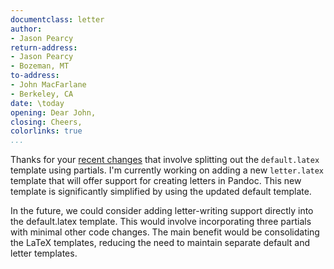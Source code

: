 ```yaml
---
documentclass: letter
author:
- Jason Pearcy
return-address: 
- Jason Pearcy
- Bozeman, MT
to-address:
- John MacFarlane
- Berkeley, CA
date: \today
opening: Dear John,
closing: Cheers,
colorlinks: true
...
```


Thanks for your
[recent changes](https://github.com/jgm/pandoc/commit/2a6268de67b883cd814358111d764d330f100d9b)
that involve splitting out the `default.latex` template using partials.  I'm
currently working on adding a new `letter.latex` template that will offer
support for creating letters in Pandoc.  This new template is significantly
simplified by using the updated default template.

In the future, we could consider adding letter-writing support directly into
the default.latex template.  This would involve incorporating three partials
with minimal other code changes. The main benefit would be consolidating the
LaTeX templates, reducing the need to maintain separate default and letter
templates.
